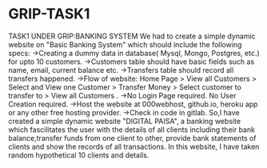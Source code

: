 # GRIP-TASK1
TASK1 UNDER GRIP:BANKING SYSTEM
We had to create a simple dynamic website on "Basic Banking System" which should include the following specs:
->Creating a dummy data in database( Mysql, Mongo, Postgres, etc.) for upto 10 customers.
->Customers table should have basic fields such as name, email, current balance etc.
->Transfers table should record all transfers happened.
->Flow of website: Home Page > View all Customers > Select and View one Customer > Transfer Money > Select customer to transfer to > View all Customers .
->No Login Page required. No User Creation required. 
->Host the website at 000webhost, github.io, heroku app or any other free hosting provider.
->Check in code in gitlab.
So,I have created a simple dynamic website "DIGITAL PAISA", a banking website which fascilitates the user with the details of all clients including their bank balance,transfer funds from one client to other, provide bank statements of clients and show the records of all transactions. In this website, I have taken random hypothetical 10 clients and details.
